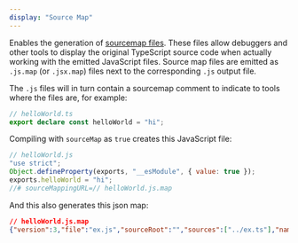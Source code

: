 ```yaml
---
display: "Source Map"
---
```


Enables the generation of [sourcemap files](https://developer.mozilla.org/en-US/docs/Tools/Debugger/How_to/Use_a_source_map).
These files allow debuggers and other tools to display the original TypeScript source code when actually working with the emitted JavaScript files.
Source map files are emitted as `.js.map` (or `.jsx.map`) files next to the corresponding `.js` output file.

The `.js` files will in turn contain a sourcemap comment to indicate to tools where the files are, for example:

```ts
// helloWorld.ts
export declare const helloWorld = "hi";
```

Compiling with `sourceMap` as `true` creates this JavaScript file:

```js
// helloWorld.js
"use strict";
Object.defineProperty(exports, "__esModule", { value: true });
exports.helloWorld = "hi";
//# sourceMappingURL=// helloWorld.js.map
```

And this also generates this json map:
```json
// helloWorld.js.map
{"version":3,"file":"ex.js","sourceRoot":"","sources":["../ex.ts"],"names":[],"mappings":";;AAAa,QAAA,UAAU,GAAG,IAAI,CAAA"}
```
